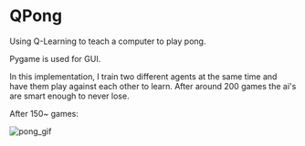 # QPong
Using Q-Learning to teach a computer to play pong.

Pygame is used for GUI.

In this implementation, I train two different agents at the same time and have them play against each other to learn.
After around 200 games the ai's are smart enough to never lose.

After 150~ games:

![pong_gif](https://user-images.githubusercontent.com/37464482/62409490-aaf3fe00-b61b-11e9-8e9a-327b29bd2e9d.gif)

